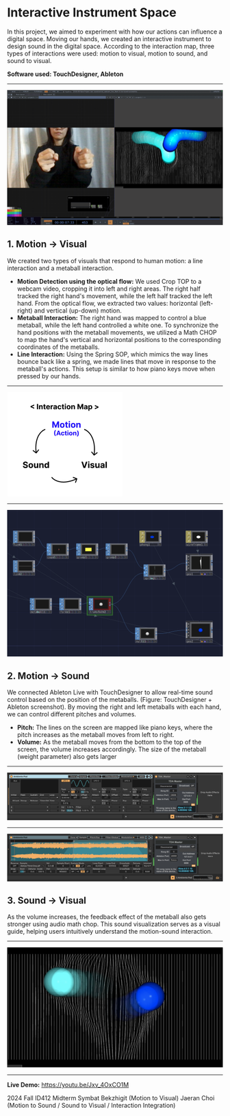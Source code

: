 # Interactive Instrument Space


In this project, we aimed to experiment with how our actions can influence a digital space. Moving our hands, we created an interactive instrument to design sound in the digital space. According to the interaction map, three types of interactions were used: motion to visual, motion to sound, and sound to visual.

**Software used: TouchDesigner, Ableton**

***
![](pic1.png)

## 1. Motion → Visual  
We created two types of visuals that respond to human motion: a line interaction and a metaball interaction. 

- **Motion Detection using the optical flow:** We used Crop TOP to a webcam video, cropping it into left and right areas. The right half tracked the right hand's movement, while the left half tracked the left hand. From the optical flow, we extracted two values: horizontal (left-right) and vertical (up-down) motion.
-	**Metaball Interaction:** The right hand was mapped to control a blue metaball, while the left hand controlled a white one. To synchronize the hand positions with the metaball movements, we utilized a Math CHOP to map the hand's vertical and horizontal positions to the corresponding coordinates of the metaballs.
- **Line Interaction:** Using the Spring SOP, which mimics the way lines bounce back like a spring, we made lines that move in response to the metaball's actions. This setup is similar to how piano keys move when pressed by our hands.

***
![](pic2.png)

***
![](pic4.png)

## 2. Motion → Sound 
We connected Ableton Live with TouchDesigner to allow real-time sound control based on the position of the metaballs. (Figure: TouchDesigner + Ableton screenshot). By moving the right and left metaballs with each hand, we can control different pitches and volumes.

- **Pitch:** The lines on the screen are mapped like piano keys, where the pitch increases as the metaball moves from left to right.
- **Volume:** As the metaball moves from the bottom to the top of the screen, the volume increases accordingly. The size of the metaball (weight parameter) also gets larger

***
![](abletone_1.png)

***
![](abletone_2.png)

## 3. Sound → Visual 
As the volume increases, the feedback effect of the metaball also gets stronger using audio math chop. This sound visualization serves as a visual guide, helping users intuitively understand the motion-sound interaction.

***
![](pic3.png)

***
**Live Demo:** https://youtu.be/Jxv_4OxCO1M

2024 Fall ID412 Midterm 
Symbat Bekzhigit (Motion to Visual)
Jaeran Choi (Motion to Sound / Sound to Visual / Interaction Integration)

